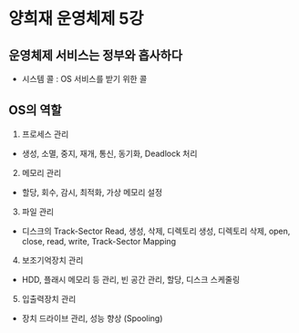 # 양희재 운영체제 5강

## 운영체제 서비스는 정부와 흡사하다
- 시스템 콜 : OS 서비스를 받기 위한 콜
## OS의 역할
1. 프로세스 관리
- 생성, 소멸, 중지, 재개, 통신, 동기화, Deadlock 처리
2. 메모리 관리
- 할당, 회수, 감시, 최적화, 가상 메모리 설정
3. 파일 관리
- 디스크의 Track-Sector Read, 생성, 삭제, 디렉토리 생성, 디렉토리 삭제, open, close, read, write, Track-Sector Mapping
4. 보조기억장치 관리
- HDD, 플래시 메모리 등 관리, 빈 공간 관리, 할당, 디스크 스케줄링
5. 입출력장치 관리
- 장치 드라이브 관리, 성능 향상 (Spooling)

